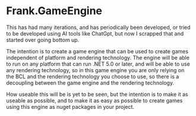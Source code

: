 # Frank.GameEngine

This has had many iterations, and has periodically been developed, or tried to be developed using AI tools like ChatGpt,
but now I scrapped that and started over going bottom up.

The intention is to create a game engine that can be used to create games independent of platform and rendering
technology. The engine will be able to run on any platform that can run .NET 5.0 or later, and will be able to use any
rendering technology, so in this game engine you are only relying on the BCL and the rendering technology you choose to
use, so there is a decoupling between the game engine and the rendering technology.

How useable this will be is yet to be seen, but the intention is to make it as useable as possible, and to make it as
easy as possible to create games using this engine as nuget packages in your project.

